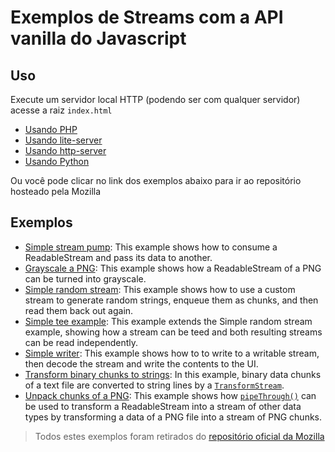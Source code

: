 # Exemplos de Streams com a API vanilla do Javascript

## Uso

Execute um servidor local HTTP (podendo ser com qualquer servidor) acesse a raiz `index.html`

- [Usando PHP](https://secure.php.net/manual/pt_BR/features.commandline.webserver.php)
- [Usando lite-server](https://github.com/johnpapa/lite-server)
- [Usando http-server](https://www.npmjs.com/package/http-server)
- [Usando Python](https://developer.mozilla.org/en-US/docs/Learn/Common_questions/set_up_a_local_testing_server)

Ou você pode clicar no link dos exemplos abaixo para ir ao repositório hosteado pela Mozilla

## Exemplos

* [Simple stream pump](http://mdn.github.io/dom-examples/streams/simple-pump/): This example shows how to consume a ReadableStream and pass its data to another.
* [Grayscale a PNG](http://mdn.github.io/dom-examples/streams/grayscale-png/): This example shows how a ReadableStream of a PNG can be turned into grayscale.
* [Simple random stream](http://mdn.github.io/dom-examples/streams/simple-random-stream/): This example shows how to use a custom stream to generate random strings, enqueue them as chunks, and then read them back out again.
* [Simple tee example](http://mdn.github.io/dom-examples/streams/simple-tee-example/): This example extends the Simple random stream example, showing how a stream can be teed and both resulting streams can be read independently.
* [Simple writer](http://mdn.github.io/dom-examples/streams/simple-writer/): This example shows how to to write to a writable stream, then decode the stream and write the contents to the UI.
* [Transform binary chunks to strings](http://mdn.github.io/dom-examples/streams/strings-transform-stream/): In this example, binary data chunks of a text file are converted to string lines by a [```TransformStream```](https://developer.mozilla.org/en-US/docs/Web/API/TransformStream).
* [Unpack chunks of a PNG](http://mdn.github.io/dom-examples/streams/png-transform-stream/): This example shows how [```pipeThrough()```](https://developer.mozilla.org/en-US/docs/Web/API/ReadableStream/pipeThrough) can be used to transform a ReadableStream into a stream of other data types by transforming a data of a PNG file into a stream of PNG chunks.

> Todos estes exemplos foram retirados do [repositório oficial da Mozilla](https://github.com/mdn/dom-examples/tree/master/streams)
